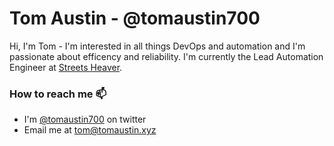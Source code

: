 # Tom Austin - @tomaustin700

Hi, I'm Tom - I'm interested in all things DevOps and automation and I'm passionate about efficency and reliability. I'm currently the Lead Automation Engineer at [Streets Heaver](https://github.com/Streets-Heaver).

### How to reach me 📫
- I'm [@tomaustin700](https://twitter.com/tomaustin700) on twitter
- Email me at tom@tomaustin.xyz

<!--
**tomaustin700/tomaustin700** is a ✨ _special_ ✨ repository because its `README.md` (this file) appears on your GitHub profile.

Here are some ideas to get you started:

- 🔭 I’m currently working on ...
- 🌱 I’m currently learning ...
- 👯 I’m looking to collaborate on ...
- 🤔 I’m looking for help with ...
- 💬 Ask me about ...
- 📫 How to reach me: ...
- 😄 Pronouns: ...
- ⚡ Fun fact: ...
-->
